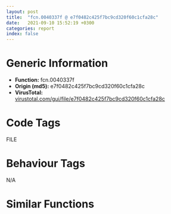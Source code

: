 ```yaml
---
layout: post
title:  "fcn.0040337f @ e7f0482c425f7bc9cd320f60c1cfa28c"
date:   2021-09-10 15:52:19 +0300
categories: report
index: false
---
```


# Generic Information
- **Function:** fcn.0040337f
- **Origin (md5):** e7f0482c425f7bc9cd320f60c1cfa28c
- **VirusTotal:** [virustotal.com/gui/file/e7f0482c425f7bc9cd320f60c1cfa28c][virustotal_ref]

# Code Tags
<span class="tag" id="FILE">FILE</span>


# Behaviour Tags
<span class="bhv-tag" id="na">N/A</span>

# Similar Functions
<script type="text/javascript" src="https://www.gstatic.com/charts/loader.js"></script>
<script type="text/javascript">

    google.charts.load('current', {'packages':['corechart']});
    google.charts.setOnLoadCallback(drawChart);

    function drawChart() {
    var data = new google.visualization.DataTable();
        data.addColumn('number', 'X');
        data.addColumn('number', 'Y');
        data.addColumn({type: 'string', role: 'tooltip', 'p': {'html': true}});
        data.addColumn({'type': 'string', 'role': 'style'});
        
        data.addRows([
    [-114.17424774169922, -68.17530822753906, '<b><a href="/report/fcn.0040337f@e7f0482c425f7bc9cd320f60c1cfa28c">fcn.0040337f</a><br>@e7f0482c425f7bc9cd320f60c1cfa28c</b><br>push ebp<br>mov ebp, esp<br>sub esp, 0x94<br>push ebx<br>push esi<br>mov esi, dword[ebp+0x14]<br>push edi<br>mov edi, dword[ebp+0x10]<br>mov dword[ebp-8], esi<br>test edi, edi<br>jne 0x40339f<br>mov dword[ebp-8], 0x8000<br>and dword[ebp-4], 0<br>mov ebx, edi<br>test edi, edi<br>jne 0x4033ae<br>mov ebx, 0x423150<br>mov eax, dword[ebp+8]<br>test eax, eax<br>js 0x4033c3<br>mov ecx, dword[0x472e18]<br>add ecx, eax<br>push ecx<br>call fcn.00403368<br>push 4<br>lea eax, [ebp+0x14]<br>push eax<br>call fcn.00403336<br>test eax, eax<br>jne 0x4033da<br>push 0xfffffffffffffffd<br>pop eax<br>jmp 0x403539<br>test dword[ebp+0x14], 0x80000000<br>je 0x403518<br>call dword[sym.imp.KERNEL32.dll_GetTickCount]<br>mov ecx, 0x433158<br>mov dword[ebp-0xc], eax<br>call fcn.004072f2<br>and dword[ebp+0x14], 0x7fffffff<br>mov eax, dword[ebp+0x14]<br>mov dword[ebp+8], eax<br>jle 0x403536<br>mov esi, 0x4000<br>cmp dword[ebp+0x14], esi<br>jge 0x40341a<br>mov esi, dword[ebp+0x14]<br>push esi<br>mov edi, 0x41f150<br>push edi<br>call fcn.00403336<br>test eax, eax<br>je 0x4033d2<br>sub dword[ebp+0x14], esi<br>mov dword[0x433170], edi<br>mov dword[0x433174], esi<br>mov eax, dword[ebp-8]<br>mov ecx, 0x433158<br>mov dword[0x433178], ebx<br>mov dword[0x43317c], eax<br>call fcn.00407312<br>mov dword[ebp-0x10], eax<br>test eax, eax<br>js 0x40350a<br>mov esi, dword[0x433178]<br>sub esi, ebx<br>call dword[sym.imp.KERNEL32.dll_GetTickCount]<br>test byte[0x472eb4], 1<br>mov edi, eax<br>je 0x4034be<br>sub eax, dword[ebp-0xc]<br>cmp eax, 0xc8<br>ja 0x403485<br>cmp dword[ebp+0x14], 0<br>jne 0x4034be<br>push dword[ebp+8]<br>mov eax, dword[ebp+8]<br>sub eax, dword[ebp+0x14]<br>push 0x64<br>push eax<br>call dword[sym.imp.KERNEL32.dll_MulDiv]<br>push eax<br>lea eax, [ebp-0x94]<br>push str....__d__<br>push eax<br>call dword[sym.imp.USER32.dll_wsprintfW]<br>add esp, 0xc<br>lea eax, [ebp-0x94]<br>push eax<br>push 0<br>call fcn.00404f72<br>mov dword[ebp-0xc], edi<br>xor eax, eax<br>cmp esi, eax<br>je 0x4034ff<br>cmp dword[ebp+0x10], eax<br>jne 0x4034e7<br>push eax<br>lea eax, [ebp-0x14]<br>push eax<br>push esi<br>push ebx<br>push dword[ebp+0xc]<br>call dword[sym.imp.KERNEL32.dll_WriteFile]<br>test eax, eax<br>je 0x403511<br>cmp dword[ebp-0x14], esi<br>jne 0x403511<br>add dword[ebp-4], esi<br>jmp 0x4034f3<br>add dword[ebp-4], esi<br>sub dword[ebp-8], esi<br>mov ebx, dword[0x433178]<br>cmp dword[ebp-0x10], 1<br>jne 0x403439<br>jmp 0x403536<br>cmp dword[ebp+0x14], eax<br>jg 0x40340d<br>jmp 0x403536<br>push 0xfffffffffffffffc<br>jmp 0x4033d4<br>push 0xfffffffffffffffe<br>jmp 0x4033d4<br>test edi, edi<br>je 0x40357f<br>cmp dword[ebp+0x14], esi<br>jge 0x403524<br>mov esi, dword[ebp+0x14]<br>push esi<br>push edi<br>call fcn.00403336<br>test eax, eax<br>je 0x4033d2<br>mov dword[ebp-4], esi<br>mov eax, dword[ebp-4]<br>pop edi<br>pop esi<br>pop ebx<br>leave <br>ret 0x10<br>mov esi, dword[ebp-8]<br>cmp dword[ebp+0x14], esi<br>jge 0x40354b<br>mov esi, dword[ebp+0x14]<br>push esi<br>mov edi, 0x41f150<br>push edi<br>call fcn.00403336<br>test eax, eax<br>je 0x4033d2<br>push 0<br>lea eax, [ebp+0x10]<br>push eax<br>push esi<br>push edi<br>push dword[ebp+0xc]<br>call dword[sym.imp.KERNEL32.dll_WriteFile]<br>test eax, eax<br>je 0x403511<br>cmp esi, dword[ebp+0x10]<br>jne 0x403511<br>add dword[ebp-4], esi<br>sub dword[ebp+0x14], esi<br>cmp dword[ebp+0x14], 0<br>jg 0x403540<br>jmp 0x403536<br><eoc> ', 'point { fill-color: #e0440e; }'],
[188.39161682128906, 9.62441349029541, '<b><a href="/report/fcn.00402e6c@0c82eefbb8a4714538e49f74fe0058a6">fcn.00402e6c</a><br>@0c82eefbb8a4714538e49f74fe0058a6</b><br>push ebp<br>mov ebp, esp<br>sub esp, 0x54<br>push ebx<br>push esi<br>mov esi, dword[ebp+0x14]<br>push edi<br>mov edi, dword[ebp+0x10]<br>mov dword[ebp-8], esi<br>test edi, edi<br>jne 0x402e89<br>mov dword[ebp-8], 0x8000<br>and dword[ebp-4], 0<br>mov ebx, edi<br>test edi, edi<br>jne 0x402e98<br>mov ebx, 0x417c70<br>mov eax, dword[ebp+8]<br>test eax, eax<br>jl 0x402ead<br>mov ecx, dword[0x446f18]<br>add ecx, eax<br>push ecx<br>call fcn.00403091<br>lea eax, [ebp+0x14]<br>push 4<br>push eax<br>call fcn.0040305f<br>test eax, eax<br>je 0x40300a<br>test byte[ebp+0x17], 0x80<br>je 0x402ff3<br>call dword[sym.imp.KERNEL32.dll_GetTickCount]<br>mov ecx, 0x413be0<br>mov dword[ebp-0xc], eax<br>call fcn.00405f6f<br>and dword[ebp+0x14], 0x7fffffff<br>mov eax, dword[ebp+0x14]<br>mov dword[ebp+8], eax<br>jle 0x403055<br>mov esi, 0x4000<br>cmp dword[ebp+0x14], esi<br>jge 0x402efd<br>mov esi, dword[ebp+0x14]<br>mov edi, 0x413c70<br>push esi<br>push edi<br>call fcn.0040305f<br>test eax, eax<br>je 0x40300a<br>sub dword[ebp+0x14], esi<br>mov dword[0x413bf8], edi<br>mov dword[0x413bfc], esi<br>mov eax, dword[ebp-8]<br>mov ecx, 0x413be0<br>mov dword[0x413c00], ebx<br>mov dword[0x413c04], eax<br>call fcn.00405f8f<br>test eax, eax<br>mov dword[ebp-0x14], eax<br>jl 0x402feb<br>mov esi, dword[0x413c00]<br>sub esi, ebx<br>call dword[sym.imp.KERNEL32.dll_GetTickCount]<br>test byte[0x446f74], 1<br>mov edi, eax<br>je 0x402f9f<br>sub eax, dword[ebp-0xc]<br>cmp eax, 0xc8<br>ja 0x402f6c<br>cmp dword[ebp+0x14], 0<br>jne 0x402f9f<br>mov eax, dword[ebp+8]<br>push dword[ebp+8]<br>sub eax, dword[ebp+0x14]<br>push 0x64<br>push eax<br>call dword[sym.imp.KERNEL32.dll_MulDiv]<br>push eax<br>lea eax, [ebp-0x54]<br>push str....__d__<br>push eax<br>call dword[sym.imp.USER32.dll_wsprintfA]<br>add esp, 0xc<br>lea eax, [ebp-0x54]<br>push eax<br>push 0<br>call fcn.00404e71<br>mov dword[ebp-0xc], edi<br>xor eax, eax<br>cmp esi, eax<br>je 0x402fe0<br>cmp dword[ebp+0x10], eax<br>jne 0x402fc8<br>push eax<br>lea eax, [ebp-0x10]<br>push eax<br>push esi<br>push ebx<br>push dword[ebp+0xc]<br>call dword[sym.imp.KERNEL32.dll_WriteFile]<br>test eax, eax<br>je 0x402fef<br>cmp dword[ebp-0x10], esi<br>jne 0x402fef<br>add dword[ebp-4], esi<br>jmp 0x402fd4<br>add dword[ebp-4], esi<br>sub dword[ebp-8], esi<br>mov ebx, dword[0x413c00]<br>cmp dword[ebp-0x14], 1<br>jne 0x402f20<br>jmp 0x403055<br>cmp dword[ebp+0x14], eax<br>jg 0x402ef0<br>jmp 0x403055<br>push 0xfffffffffffffffc<br>jmp 0x40300c<br>push 0xfffffffffffffffe<br>jmp 0x40300c<br>test edi, edi<br>je 0x40304a<br>cmp dword[ebp+0x14], esi<br>jge 0x402fff<br>mov esi, dword[ebp+0x14]<br>push esi<br>push edi<br>call fcn.0040305f<br>test eax, eax<br>jne 0x403052<br>push 0xfffffffffffffffd<br>pop eax<br>jmp 0x403058<br>mov esi, dword[ebp-8]<br>cmp dword[ebp+0x14], esi<br>jge 0x40301a<br>mov esi, dword[ebp+0x14]<br>mov edi, 0x413c70<br>push esi<br>push edi<br>call fcn.0040305f<br>test eax, eax<br>je 0x40300a<br>lea eax, [ebp+0x10]<br>push 0<br>push eax<br>push esi<br>push edi<br>push dword[ebp+0xc]<br>call dword[sym.imp.KERNEL32.dll_WriteFile]<br>test eax, eax<br>je 0x402fef<br>cmp esi, dword[ebp+0x10]<br>jne 0x402fef<br>add dword[ebp-4], esi<br>sub dword[ebp+0x14], esi<br>cmp dword[ebp+0x14], 0<br>jg 0x40300f<br>jmp 0x403055<br>mov dword[ebp-4], esi<br>mov eax, dword[ebp-4]<br>pop edi<br>pop esi<br>pop ebx<br>leave <br>ret 0x10<br><eoc> ', 'null'],
[124.47167205810547, 132.8840789794922, '<b><a href="/report/fcn.0040337f@fc08a944a357dc216338592f13f65b60">fcn.0040337f</a><br>@fc08a944a357dc216338592f13f65b60</b><br>push ebp<br>mov ebp, esp<br>sub esp, 0x94<br>push ebx<br>push esi<br>mov esi, dword[ebp+0x14]<br>push edi<br>mov edi, dword[ebp+0x10]<br>mov dword[ebp-8], esi<br>test edi, edi<br>jne 0x40339f<br>mov dword[ebp-8], 0x8000<br>and dword[ebp-4], 0<br>mov ebx, edi<br>test edi, edi<br>jne 0x4033ae<br>mov ebx, 0x423150<br>mov eax, dword[ebp+8]<br>test eax, eax<br>js 0x4033c3<br>mov ecx, dword[0x472e18]<br>add ecx, eax<br>push ecx<br>call fcn.00403368<br>push 4<br>lea eax, [ebp+0x14]<br>push eax<br>call fcn.00403336<br>test eax, eax<br>jne 0x4033da<br>push 0xfffffffffffffffd<br>pop eax<br>jmp 0x403539<br>test dword[ebp+0x14], 0x80000000<br>je 0x403518<br>call dword[sym.imp.KERNEL32.dll_GetTickCount]<br>mov ecx, 0x433158<br>mov dword[ebp-0xc], eax<br>call fcn.004072f2<br>and dword[ebp+0x14], 0x7fffffff<br>mov eax, dword[ebp+0x14]<br>mov dword[ebp+8], eax<br>jle 0x403536<br>mov esi, 0x4000<br>cmp dword[ebp+0x14], esi<br>jge 0x40341a<br>mov esi, dword[ebp+0x14]<br>push esi<br>mov edi, 0x41f150<br>push edi<br>call fcn.00403336<br>test eax, eax<br>je 0x4033d2<br>sub dword[ebp+0x14], esi<br>mov dword[0x433170], edi<br>mov dword[0x433174], esi<br>mov eax, dword[ebp-8]<br>mov ecx, 0x433158<br>mov dword[0x433178], ebx<br>mov dword[0x43317c], eax<br>call fcn.00407312<br>mov dword[ebp-0x10], eax<br>test eax, eax<br>js 0x40350a<br>mov esi, dword[0x433178]<br>sub esi, ebx<br>call dword[sym.imp.KERNEL32.dll_GetTickCount]<br>test byte[0x472eb4], 1<br>mov edi, eax<br>je 0x4034be<br>sub eax, dword[ebp-0xc]<br>cmp eax, 0xc8<br>ja 0x403485<br>cmp dword[ebp+0x14], 0<br>jne 0x4034be<br>push dword[ebp+8]<br>mov eax, dword[ebp+8]<br>sub eax, dword[ebp+0x14]<br>push 0x64<br>push eax<br>call dword[sym.imp.KERNEL32.dll_MulDiv]<br>push eax<br>lea eax, [ebp-0x94]<br>push str....__d__<br>push eax<br>call dword[sym.imp.USER32.dll_wsprintfW]<br>add esp, 0xc<br>lea eax, [ebp-0x94]<br>push eax<br>push 0<br>call fcn.00404f72<br>mov dword[ebp-0xc], edi<br>xor eax, eax<br>cmp esi, eax<br>je 0x4034ff<br>cmp dword[ebp+0x10], eax<br>jne 0x4034e7<br>push eax<br>lea eax, [ebp-0x14]<br>push eax<br>push esi<br>push ebx<br>push dword[ebp+0xc]<br>call dword[sym.imp.KERNEL32.dll_WriteFile]<br>test eax, eax<br>je 0x403511<br>cmp dword[ebp-0x14], esi<br>jne 0x403511<br>add dword[ebp-4], esi<br>jmp 0x4034f3<br>add dword[ebp-4], esi<br>sub dword[ebp-8], esi<br>mov ebx, dword[0x433178]<br>cmp dword[ebp-0x10], 1<br>jne 0x403439<br>jmp 0x403536<br>cmp dword[ebp+0x14], eax<br>jg 0x40340d<br>jmp 0x403536<br>push 0xfffffffffffffffc<br>jmp 0x4033d4<br>push 0xfffffffffffffffe<br>jmp 0x4033d4<br>test edi, edi<br>je 0x40357f<br>cmp dword[ebp+0x14], esi<br>jge 0x403524<br>mov esi, dword[ebp+0x14]<br>push esi<br>push edi<br>call fcn.00403336<br>test eax, eax<br>je 0x4033d2<br>mov dword[ebp-4], esi<br>mov eax, dword[ebp-4]<br>pop edi<br>pop esi<br>pop ebx<br>leave <br>ret 0x10<br>mov esi, dword[ebp-8]<br>cmp dword[ebp+0x14], esi<br>jge 0x40354b<br>mov esi, dword[ebp+0x14]<br>push esi<br>mov edi, 0x41f150<br>push edi<br>call fcn.00403336<br>test eax, eax<br>je 0x4033d2<br>push 0<br>lea eax, [ebp+0x10]<br>push eax<br>push esi<br>push edi<br>push dword[ebp+0xc]<br>call dword[sym.imp.KERNEL32.dll_WriteFile]<br>test eax, eax<br>je 0x403511<br>cmp esi, dword[ebp+0x10]<br>jne 0x403511<br>add dword[ebp-4], esi<br>sub dword[ebp+0x14], esi<br>cmp dword[ebp+0x14], 0<br>jg 0x403540<br>jmp 0x403536<br><eoc> ', 'null'],
[-11.753434181213379, 160.25271606445312, '<b><a href="/report/fcn.0040337f@999ae3491971c32d67bd4c32561ea381">fcn.0040337f</a><br>@999ae3491971c32d67bd4c32561ea381</b><br>push ebp<br>mov ebp, esp<br>sub esp, 0x98<br>push ebx<br>mov ebx, dword[ebp+0x10]<br>push esi<br>mov esi, dword[ebp+0x14]<br>push edi<br>xor edi, edi<br>mov dword[ebp-8], esi<br>cmp ebx, edi<br>jne 0x4033a1<br>mov dword[ebp-8], 0x8000<br>mov dword[ebp-4], edi<br>mov dword[ebp-0xc], ebx<br>cmp ebx, edi<br>jne 0x4033b2<br>mov dword[ebp-0xc], 0x424170<br>mov eax, dword[ebp+8]<br>cmp eax, edi<br>jl 0x4033c7<br>mov ecx, dword[0x47eaf8]<br>add ecx, eax<br>push ecx<br>call fcn.00403368<br>push 4<br>lea eax, [ebp+0x14]<br>push eax<br>call fcn.00403336<br>test eax, eax<br>jne 0x4033de<br>push 0xfffffffffffffffd<br>pop eax<br>jmp 0x403567<br>test dword[ebp+0x14], 0x80000000<br>je 0x403546<br>mov ebx, dword[sym.imp.KERNEL32.dll_GetTickCount]<br>call ebx<br>and dword[ebp+0x14], 0x7fffffff<br>mov dword[ebp-0x10], eax<br>mov eax, 0x435d28<br>mov dword[0x43dd30], eax<br>mov dword[0x43dd2c], eax<br>mov eax, dword[ebp+0x14]<br>mov dword[0x434188], 8<br>mov dword[0x4346a4], edi<br>mov dword[0x4346a0], edi<br>mov dword[0x43dd28], 0x43dd28<br>mov dword[ebp+8], eax<br>jle 0x403564<br>mov esi, 0x4000<br>cmp dword[ebp+0x14], esi<br>jge 0x403445<br>mov esi, dword[ebp+0x14]<br>push esi<br>mov edi, 0x420170<br>push edi<br>call fcn.00403336<br>test eax, eax<br>je 0x4033d6<br>sub dword[ebp+0x14], esi<br>mov dword[0x434178], edi<br>mov dword[0x43417c], esi<br>mov eax, dword[ebp-8]<br>mov edi, dword[ebp-0xc]<br>push 0x434178<br>mov dword[0x434180], edi<br>mov dword[0x434184], eax<br>call fcn.004076a0<br>mov dword[ebp-0x14], eax<br>test eax, eax<br>js 0x403538<br>mov esi, dword[0x434180]<br>sub esi, edi<br>call ebx<br>test byte[0x47eb94], 1<br>mov edi, eax<br>je 0x4034e8<br>sub eax, dword[ebp-0x10]<br>cmp eax, 0xc8<br>ja 0x4034af<br>cmp dword[ebp+0x14], 0<br>jne 0x4034e8<br>push dword[ebp+8]<br>mov eax, dword[ebp+8]<br>sub eax, dword[ebp+0x14]<br>push 0x64<br>push eax<br>call dword[sym.imp.KERNEL32.dll_MulDiv]<br>push eax<br>lea eax, [ebp-0x98]<br>push str....__d__<br>push eax<br>call dword[sym.imp.USER32.dll_wsprintfW]<br>add esp, 0xc<br>lea eax, [ebp-0x98]<br>push eax<br>push 0<br>call fcn.00404f9e<br>mov dword[ebp-0x10], edi<br>xor eax, eax<br>cmp esi, eax<br>je 0x40352d<br>cmp dword[ebp+0x10], eax<br>jne 0x403513<br>push eax<br>lea eax, [ebp-0x18]<br>push eax<br>push esi<br>push dword[ebp-0xc]<br>push dword[ebp+0xc]<br>call dword[sym.imp.KERNEL32.dll_WriteFile]<br>test eax, eax<br>je 0x40353f<br>cmp dword[ebp-0x18], esi<br>jne 0x40353f<br>add dword[ebp-4], esi<br>jmp 0x403521<br>mov eax, dword[0x434180]<br>add dword[ebp-4], esi<br>sub dword[ebp-8], esi<br>mov dword[ebp-0xc], eax<br>cmp dword[ebp-0x14], 1<br>jne 0x403464<br>jmp 0x403564<br>cmp dword[ebp+0x14], eax<br>jg 0x403438<br>jmp 0x403564<br>push 0xfffffffffffffffc<br>jmp 0x4033d8<br>push 0xfffffffffffffffe<br>jmp 0x4033d8<br>cmp ebx, edi<br>je 0x4035ac<br>cmp dword[ebp+0x14], esi<br>jge 0x403552<br>mov esi, dword[ebp+0x14]<br>push esi<br>push ebx<br>call fcn.00403336<br>test eax, eax<br>je 0x4033d6<br>mov dword[ebp-4], esi<br>mov eax, dword[ebp-4]<br>pop edi<br>pop esi<br>pop ebx<br>leave <br>ret 0x10<br>mov esi, dword[ebp-8]<br>cmp dword[ebp+0x14], esi<br>jge 0x403579<br>mov esi, dword[ebp+0x14]<br>push esi<br>mov ebx, 0x420170<br>push ebx<br>call fcn.00403336<br>test eax, eax<br>je 0x4033d6<br>push edi<br>lea eax, [ebp+0x10]<br>push eax<br>push esi<br>push ebx<br>push dword[ebp+0xc]<br>call dword[sym.imp.KERNEL32.dll_WriteFile]<br>test eax, eax<br>je 0x40353f<br>cmp esi, dword[ebp+0x10]<br>jne 0x40353f<br>add dword[ebp-4], esi<br>sub dword[ebp+0x14], esi<br>cmp dword[ebp+0x14], edi<br>jg 0x40356e<br>jmp 0x403564<br><eoc> ', 'null'],
[28.204824447631836, 5.229112148284912, '<b><a href="/report/fcn.00402e5b@8cfdb0713f3b8f9b0a5ef775f40cf182">fcn.00402e5b</a><br>@8cfdb0713f3b8f9b0a5ef775f40cf182</b><br>push ebp<br>mov ebp, esp<br>sub esp, 0x58<br>push ebx<br>push esi<br>mov esi, dword[ebp+0x14]<br>push edi<br>mov edi, dword[ebp+0x10]<br>mov dword[ebp-8], esi<br>test edi, edi<br>jne 0x402e78<br>mov dword[ebp-8], reloc.GDI32.dll_SetTextColor<br>and dword[ebp-4], 0<br>mov dword[ebp-0xc], edi<br>test edi, edi<br>jne 0x402e8a<br>mov dword[ebp-0xc], 0x418b88<br>mov eax, dword[ebp+8]<br>test eax, eax<br>jl 0x402e9f<br>mov ecx, dword[0x42ebb8]<br>add ecx, eax<br>push ecx<br>call fcn.004030af<br>lea eax, [ebp+0x14]<br>push 4<br>push eax<br>call fcn.0040307d<br>test eax, eax<br>je 0x403028<br>test byte[ebp+0x17], 0x80<br>je 0x403011<br>mov ebx, dword[sym.imp.KERNEL32.dll_GetTickCount]<br>call ebx<br>and dword[0x40b4ec], 0<br>and dword[0x40b4e8], 0<br>and dword[ebp+0x14], 0x7fffffff<br>mov dword[ebp-0x10], eax<br>mov eax, 0x40cb70<br>mov dword[0x40afd0], 8<br>mov dword[0x414b78], eax<br>mov dword[0x414b74], eax<br>mov eax, dword[ebp+0x14]<br>mov dword[0x414b70], 0x414b70<br>mov dword[ebp+8], eax<br>jle 0x403073<br>mov esi, 0x4000<br>cmp dword[ebp+0x14], esi<br>jge 0x402f18<br>mov esi, dword[ebp+0x14]<br>mov edi, 0x414b88<br>push esi<br>push edi<br>call fcn.0040307d<br>test eax, eax<br>je 0x403028<br>sub dword[ebp+0x14], esi<br>mov dword[0x40afc0], edi<br>mov dword[0x40afc4], esi<br>mov edi, dword[ebp-0xc]<br>mov eax, dword[ebp-8]<br>push 0x40afc0<br>mov dword[0x40afc8], edi<br>mov dword[0x40afcc], eax<br>call fcn.00405e08<br>test eax, eax<br>mov dword[ebp-0x18], eax<br>jl 0x403009<br>mov esi, dword[0x40afc8]<br>sub esi, edi<br>call ebx<br>test byte[0x42ec14], 1<br>mov edi, eax<br>je 0x402fb9<br>sub eax, dword[ebp-0x10]<br>cmp eax, 0xc8<br>ja 0x402f86<br>cmp dword[ebp+0x14], 0<br>jne 0x402fb9<br>mov eax, dword[ebp+8]<br>push dword[ebp+8]<br>sub eax, dword[ebp+0x14]<br>push 0x64<br>push eax<br>call dword[sym.imp.KERNEL32.dll_MulDiv]<br>push eax<br>lea eax, [ebp-0x58]<br>push str....__d__<br>push eax<br>call dword[sym.imp.USER32.dll_wsprintfA]<br>add esp, 0xc<br>lea eax, [ebp-0x58]<br>push eax<br>push 0<br>call fcn.00404daa<br>mov dword[ebp-0x10], edi<br>xor eax, eax<br>cmp esi, eax<br>je 0x402ffe<br>cmp dword[ebp+0x10], eax<br>jne 0x402fe4<br>push eax<br>lea eax, [ebp-0x14]<br>push eax<br>push esi<br>push dword[ebp-0xc]<br>push dword[ebp+0xc]<br>call dword[sym.imp.KERNEL32.dll_WriteFile]<br>test eax, eax<br>je 0x40300d<br>cmp dword[ebp-0x14], esi<br>jne 0x40300d<br>add dword[ebp-4], esi<br>jmp 0x402ff2<br>mov eax, dword[0x40afc8]<br>add dword[ebp-4], esi<br>sub dword[ebp-8], esi<br>mov dword[ebp-0xc], eax<br>cmp dword[ebp-0x18], 1<br>jne 0x402f3b<br>jmp 0x403073<br>cmp dword[ebp+0x14], eax<br>jg 0x402f0b<br>jmp 0x403073<br>push 0xfffffffffffffffc<br>jmp 0x40302a<br>push 0xfffffffffffffffe<br>jmp 0x40302a<br>test edi, edi<br>je 0x403068<br>cmp dword[ebp+0x14], esi<br>jge 0x40301d<br>mov esi, dword[ebp+0x14]<br>push esi<br>push edi<br>call fcn.0040307d<br>test eax, eax<br>jne 0x403070<br>push 0xfffffffffffffffd<br>pop eax<br>jmp 0x403076<br>mov esi, dword[ebp-8]<br>cmp dword[ebp+0x14], esi<br>jge 0x403038<br>mov esi, dword[ebp+0x14]<br>mov edi, 0x414b88<br>push esi<br>push edi<br>call fcn.0040307d<br>test eax, eax<br>je 0x403028<br>lea eax, [ebp+0x10]<br>push 0<br>push eax<br>push esi<br>push edi<br>push dword[ebp+0xc]<br>call dword[sym.imp.KERNEL32.dll_WriteFile]<br>test eax, eax<br>je 0x40300d<br>cmp esi, dword[ebp+0x10]<br>jne 0x40300d<br>add dword[ebp-4], esi<br>sub dword[ebp+0x14], esi<br>cmp dword[ebp+0x14], 0<br>jg 0x40302d<br>jmp 0x403073<br>mov dword[ebp-4], esi<br>mov eax, dword[ebp-4]<br>pop edi<br>pop esi<br>pop ebx<br>leave <br>ret 0x10<br><eoc> ', 'null'],
[131.3097381591797, -117.0723876953125, '<b><a href="/report/fcn.0040337f@5bfd33ece1aeef8bda2c7fc886262ed9">fcn.0040337f</a><br>@5bfd33ece1aeef8bda2c7fc886262ed9</b><br>push ebp<br>mov ebp, esp<br>sub esp, 0x98<br>push ebx<br>mov ebx, dword[ebp+0x10]<br>push esi<br>mov esi, dword[ebp+0x14]<br>push edi<br>xor edi, edi<br>mov dword[ebp-8], esi<br>cmp ebx, edi<br>jne 0x4033a1<br>mov dword[ebp-8], 0x8000<br>mov dword[ebp-4], edi<br>mov dword[ebp-0xc], ebx<br>cmp ebx, edi<br>jne 0x4033b2<br>mov dword[ebp-0xc], 0x424170<br>mov eax, dword[ebp+8]<br>cmp eax, edi<br>jl 0x4033c7<br>mov ecx, dword[0x47eaf8]<br>add ecx, eax<br>push ecx<br>call fcn.00403368<br>push 4<br>lea eax, [ebp+0x14]<br>push eax<br>call fcn.00403336<br>test eax, eax<br>jne 0x4033de<br>push 0xfffffffffffffffd<br>pop eax<br>jmp 0x403567<br>test dword[ebp+0x14], 0x80000000<br>je 0x403546<br>mov ebx, dword[sym.imp.KERNEL32.dll_GetTickCount]<br>call ebx<br>and dword[ebp+0x14], 0x7fffffff<br>mov dword[ebp-0x10], eax<br>mov eax, 0x435d28<br>mov dword[0x43dd30], eax<br>mov dword[0x43dd2c], eax<br>mov eax, dword[ebp+0x14]<br>mov dword[0x434188], 8<br>mov dword[0x4346a4], edi<br>mov dword[0x4346a0], edi<br>mov dword[0x43dd28], 0x43dd28<br>mov dword[ebp+8], eax<br>jle 0x403564<br>mov esi, 0x4000<br>cmp dword[ebp+0x14], esi<br>jge 0x403445<br>mov esi, dword[ebp+0x14]<br>push esi<br>mov edi, 0x420170<br>push edi<br>call fcn.00403336<br>test eax, eax<br>je 0x4033d6<br>sub dword[ebp+0x14], esi<br>mov dword[0x434178], edi<br>mov dword[0x43417c], esi<br>mov eax, dword[ebp-8]<br>mov edi, dword[ebp-0xc]<br>push 0x434178<br>mov dword[0x434180], edi<br>mov dword[0x434184], eax<br>call fcn.004076a0<br>mov dword[ebp-0x14], eax<br>test eax, eax<br>js 0x403538<br>mov esi, dword[0x434180]<br>sub esi, edi<br>call ebx<br>test byte[0x47eb94], 1<br>mov edi, eax<br>je 0x4034e8<br>sub eax, dword[ebp-0x10]<br>cmp eax, 0xc8<br>ja 0x4034af<br>cmp dword[ebp+0x14], 0<br>jne 0x4034e8<br>push dword[ebp+8]<br>mov eax, dword[ebp+8]<br>sub eax, dword[ebp+0x14]<br>push 0x64<br>push eax<br>call dword[sym.imp.KERNEL32.dll_MulDiv]<br>push eax<br>lea eax, [ebp-0x98]<br>push str....__d__<br>push eax<br>call dword[sym.imp.USER32.dll_wsprintfW]<br>add esp, 0xc<br>lea eax, [ebp-0x98]<br>push eax<br>push 0<br>call fcn.00404f9e<br>mov dword[ebp-0x10], edi<br>xor eax, eax<br>cmp esi, eax<br>je 0x40352d<br>cmp dword[ebp+0x10], eax<br>jne 0x403513<br>push eax<br>lea eax, [ebp-0x18]<br>push eax<br>push esi<br>push dword[ebp-0xc]<br>push dword[ebp+0xc]<br>call dword[sym.imp.KERNEL32.dll_WriteFile]<br>test eax, eax<br>je 0x40353f<br>cmp dword[ebp-0x18], esi<br>jne 0x40353f<br>add dword[ebp-4], esi<br>jmp 0x403521<br>mov eax, dword[0x434180]<br>add dword[ebp-4], esi<br>sub dword[ebp-8], esi<br>mov dword[ebp-0xc], eax<br>cmp dword[ebp-0x14], 1<br>jne 0x403464<br>jmp 0x403564<br>cmp dword[ebp+0x14], eax<br>jg 0x403438<br>jmp 0x403564<br>push 0xfffffffffffffffc<br>jmp 0x4033d8<br>push 0xfffffffffffffffe<br>jmp 0x4033d8<br>cmp ebx, edi<br>je 0x4035ac<br>cmp dword[ebp+0x14], esi<br>jge 0x403552<br>mov esi, dword[ebp+0x14]<br>push esi<br>push ebx<br>call fcn.00403336<br>test eax, eax<br>je 0x4033d6<br>mov dword[ebp-4], esi<br>mov eax, dword[ebp-4]<br>pop edi<br>pop esi<br>pop ebx<br>leave <br>ret 0x10<br>mov esi, dword[ebp-8]<br>cmp dword[ebp+0x14], esi<br>jge 0x403579<br>mov esi, dword[ebp+0x14]<br>push esi<br>mov ebx, 0x420170<br>push ebx<br>call fcn.00403336<br>test eax, eax<br>je 0x4033d6<br>push edi<br>lea eax, [ebp+0x10]<br>push eax<br>push esi<br>push ebx<br>push dword[ebp+0xc]<br>call dword[sym.imp.KERNEL32.dll_WriteFile]<br>test eax, eax<br>je 0x40353f<br>cmp esi, dword[ebp+0x10]<br>jne 0x40353f<br>add dword[ebp-4], esi<br>sub dword[ebp+0x14], esi<br>cmp dword[ebp+0x14], edi<br>jg 0x40356e<br>jmp 0x403564<br><eoc> ', 'null'],
[-117.9493637084961, 70.59341430664062, '<b><a href="/report/fcn.00402e5b@88c77a55c813a535f04a021f665ec5b4">fcn.00402e5b</a><br>@88c77a55c813a535f04a021f665ec5b4</b><br>push ebp<br>mov ebp, esp<br>sub esp, 0x54<br>push ebx<br>push esi<br>mov esi, dword[ebp+0x14]<br>push edi<br>mov edi, dword[ebp+0x10]<br>mov dword[ebp-8], esi<br>test edi, edi<br>jne 0x402e78<br>mov dword[ebp-8], 0x8000<br>and dword[ebp-4], 0<br>mov ebx, edi<br>test edi, edi<br>jne 0x402e87<br>mov ebx, 0x40f020<br>mov eax, dword[ebp+8]<br>test eax, eax<br>jl 0x402e9c<br>mov ecx, dword[0x423ed8]<br>add ecx, eax<br>push ecx<br>call fcn.00403080<br>lea eax, [ebp+0x14]<br>push 4<br>push eax<br>call fcn.0040304e<br>test eax, eax<br>je 0x402ff9<br>test byte[ebp+0x17], 0x80<br>je 0x402fe2<br>call dword[sym.imp.KERNEL32.dll_GetTickCount]<br>mov ecx, 0x40af90<br>mov dword[ebp-0xc], eax<br>call fcn.00405dd9<br>and dword[ebp+0x14], 0x7fffffff<br>mov eax, dword[ebp+0x14]<br>mov dword[ebp+8], eax<br>jle 0x403044<br>mov esi, 0x4000<br>cmp dword[ebp+0x14], esi<br>jge 0x402eec<br>mov esi, dword[ebp+0x14]<br>mov edi, 0x40b020<br>push esi<br>push edi<br>call fcn.0040304e<br>test eax, eax<br>je 0x402ff9<br>sub dword[ebp+0x14], esi<br>mov dword[0x40afa8], edi<br>mov dword[0x40afac], esi<br>mov eax, dword[ebp-8]<br>mov ecx, 0x40af90<br>mov dword[0x40afb0], ebx<br>mov dword[0x40afb4], eax<br>call fcn.00405df9<br>test eax, eax<br>mov dword[ebp-0x14], eax<br>jl 0x402fda<br>mov esi, dword[0x40afb0]<br>sub esi, ebx<br>call dword[sym.imp.KERNEL32.dll_GetTickCount]<br>test byte[0x423f34], 1<br>mov edi, eax<br>je 0x402f8e<br>sub eax, dword[ebp-0xc]<br>cmp eax, 0xc8<br>ja 0x402f5b<br>cmp dword[ebp+0x14], 0<br>jne 0x402f8e<br>mov eax, dword[ebp+8]<br>push dword[ebp+8]<br>sub eax, dword[ebp+0x14]<br>push 0x64<br>push eax<br>call dword[sym.imp.KERNEL32.dll_MulDiv]<br>push eax<br>lea eax, [ebp-0x54]<br>push str....__d__<br>push eax<br>call dword[sym.imp.USER32.dll_wsprintfA]<br>add esp, 0xc<br>lea eax, [ebp-0x54]<br>push eax<br>push 0<br>call fcn.00404d7b<br>mov dword[ebp-0xc], edi<br>xor eax, eax<br>cmp esi, eax<br>je 0x402fcf<br>cmp dword[ebp+0x10], eax<br>jne 0x402fb7<br>push eax<br>lea eax, [ebp-0x10]<br>push eax<br>push esi<br>push ebx<br>push dword[ebp+0xc]<br>call dword[sym.imp.KERNEL32.dll_WriteFile]<br>test eax, eax<br>je 0x402fde<br>cmp dword[ebp-0x10], esi<br>jne 0x402fde<br>add dword[ebp-4], esi<br>jmp 0x402fc3<br>add dword[ebp-4], esi<br>sub dword[ebp-8], esi<br>mov ebx, dword[0x40afb0]<br>cmp dword[ebp-0x14], 1<br>jne 0x402f0f<br>jmp 0x403044<br>cmp dword[ebp+0x14], eax<br>jg 0x402edf<br>jmp 0x403044<br>push 0xfffffffffffffffc<br>jmp 0x402ffb<br>push 0xfffffffffffffffe<br>jmp 0x402ffb<br>test edi, edi<br>je 0x403039<br>cmp dword[ebp+0x14], esi<br>jge 0x402fee<br>mov esi, dword[ebp+0x14]<br>push esi<br>push edi<br>call fcn.0040304e<br>test eax, eax<br>jne 0x403041<br>push 0xfffffffffffffffd<br>pop eax<br>jmp 0x403047<br>mov esi, dword[ebp-8]<br>cmp dword[ebp+0x14], esi<br>jge 0x403009<br>mov esi, dword[ebp+0x14]<br>mov edi, 0x40b020<br>push esi<br>push edi<br>call fcn.0040304e<br>test eax, eax<br>je 0x402ff9<br>lea eax, [ebp+0x10]<br>push 0<br>push eax<br>push esi<br>push edi<br>push dword[ebp+0xc]<br>call dword[sym.imp.KERNEL32.dll_WriteFile]<br>test eax, eax<br>je 0x402fde<br>cmp esi, dword[ebp+0x10]<br>jne 0x402fde<br>add dword[ebp-4], esi<br>sub dword[ebp+0x14], esi<br>cmp dword[ebp+0x14], 0<br>jg 0x402ffe<br>jmp 0x403044<br>mov dword[ebp-4], esi<br>mov eax, dword[ebp-4]<br>pop edi<br>pop esi<br>pop ebx<br>leave <br>ret 0x10<br><eoc> ', 'null'],
[-3.3011040687561035, -151.6551055908203, '<b><a href="/report/fcn.0040337f@59b1876779e3211327c1a96e7e2c12c4">fcn.0040337f</a><br>@59b1876779e3211327c1a96e7e2c12c4</b><br>push ebp<br>mov ebp, esp<br>sub esp, 0x94<br>push ebx<br>push esi<br>mov esi, dword[ebp+0x14]<br>push edi<br>mov edi, dword[ebp+0x10]<br>mov dword[ebp-8], esi<br>test edi, edi<br>jne 0x40339f<br>mov dword[ebp-8], 0x8000<br>and dword[ebp-4], 0<br>mov ebx, edi<br>test edi, edi<br>jne 0x4033ae<br>mov ebx, 0x423150<br>mov eax, dword[ebp+8]<br>test eax, eax<br>js 0x4033c3<br>mov ecx, dword[0x472e18]<br>add ecx, eax<br>push ecx<br>call fcn.00403368<br>push 4<br>lea eax, [ebp+0x14]<br>push eax<br>call fcn.00403336<br>test eax, eax<br>jne 0x4033da<br>push 0xfffffffffffffffd<br>pop eax<br>jmp 0x403539<br>test dword[ebp+0x14], 0x80000000<br>je 0x403518<br>call dword[sym.imp.KERNEL32.dll_GetTickCount]<br>mov ecx, 0x433158<br>mov dword[ebp-0xc], eax<br>call fcn.004072f2<br>and dword[ebp+0x14], 0x7fffffff<br>mov eax, dword[ebp+0x14]<br>mov dword[ebp+8], eax<br>jle 0x403536<br>mov esi, 0x4000<br>cmp dword[ebp+0x14], esi<br>jge 0x40341a<br>mov esi, dword[ebp+0x14]<br>push esi<br>mov edi, 0x41f150<br>push edi<br>call fcn.00403336<br>test eax, eax<br>je 0x4033d2<br>sub dword[ebp+0x14], esi<br>mov dword[0x433170], edi<br>mov dword[0x433174], esi<br>mov eax, dword[ebp-8]<br>mov ecx, 0x433158<br>mov dword[0x433178], ebx<br>mov dword[0x43317c], eax<br>call fcn.00407312<br>mov dword[ebp-0x10], eax<br>test eax, eax<br>js 0x40350a<br>mov esi, dword[0x433178]<br>sub esi, ebx<br>call dword[sym.imp.KERNEL32.dll_GetTickCount]<br>test byte[0x472eb4], 1<br>mov edi, eax<br>je 0x4034be<br>sub eax, dword[ebp-0xc]<br>cmp eax, 0xc8<br>ja 0x403485<br>cmp dword[ebp+0x14], 0<br>jne 0x4034be<br>push dword[ebp+8]<br>mov eax, dword[ebp+8]<br>sub eax, dword[ebp+0x14]<br>push 0x64<br>push eax<br>call dword[sym.imp.KERNEL32.dll_MulDiv]<br>push eax<br>lea eax, [ebp-0x94]<br>push str....__d__<br>push eax<br>call dword[sym.imp.USER32.dll_wsprintfW]<br>add esp, 0xc<br>lea eax, [ebp-0x94]<br>push eax<br>push 0<br>call fcn.00404f72<br>mov dword[ebp-0xc], edi<br>xor eax, eax<br>cmp esi, eax<br>je 0x4034ff<br>cmp dword[ebp+0x10], eax<br>jne 0x4034e7<br>push eax<br>lea eax, [ebp-0x14]<br>push eax<br>push esi<br>push ebx<br>push dword[ebp+0xc]<br>call dword[sym.imp.KERNEL32.dll_WriteFile]<br>test eax, eax<br>je 0x403511<br>cmp dword[ebp-0x14], esi<br>jne 0x403511<br>add dword[ebp-4], esi<br>jmp 0x4034f3<br>add dword[ebp-4], esi<br>sub dword[ebp-8], esi<br>mov ebx, dword[0x433178]<br>cmp dword[ebp-0x10], 1<br>jne 0x403439<br>jmp 0x403536<br>cmp dword[ebp+0x14], eax<br>jg 0x40340d<br>jmp 0x403536<br>push 0xfffffffffffffffc<br>jmp 0x4033d4<br>push 0xfffffffffffffffe<br>jmp 0x4033d4<br>test edi, edi<br>je 0x40357f<br>cmp dword[ebp+0x14], esi<br>jge 0x403524<br>mov esi, dword[ebp+0x14]<br>push esi<br>push edi<br>call fcn.00403336<br>test eax, eax<br>je 0x4033d2<br>mov dword[ebp-4], esi<br>mov eax, dword[ebp-4]<br>pop edi<br>pop esi<br>pop ebx<br>leave <br>ret 0x10<br>mov esi, dword[ebp-8]<br>cmp dword[ebp+0x14], esi<br>jge 0x40354b<br>mov esi, dword[ebp+0x14]<br>push esi<br>mov edi, 0x41f150<br>push edi<br>call fcn.00403336<br>test eax, eax<br>je 0x4033d2<br>push 0<br>lea eax, [ebp+0x10]<br>push eax<br>push esi<br>push edi<br>push dword[ebp+0xc]<br>call dword[sym.imp.KERNEL32.dll_WriteFile]<br>test eax, eax<br>je 0x403511<br>cmp esi, dword[ebp+0x10]<br>jne 0x403511<br>add dword[ebp-4], esi<br>sub dword[ebp+0x14], esi<br>cmp dword[ebp+0x14], 0<br>jg 0x403540<br>jmp 0x403536<br><eoc> ', 'null'],

        ]);

    var options = {
        title: 'Similarity Plot',
        legend: 'none',
        colors: ['#dedbd9', '#e6693e', '#ec8f6e', '#f3b49f', '#f6c7b6'],
        tooltip: {isHtml: true, trigger: 'both'},
        explorer: {
        actions: ["dragToZoom", "rightClickToReset"],
        },
        chartArea: {
        width: '80%',
        height: '80%'
        },
        width: '100%',
        height: '100%'
    };

    var chart = new google.visualization.ScatterChart(document.getElementById('chart_div'));

    chart.draw(data, options);
    }
    
</script>


<div id="chart_div" style="width: 100%px; height: 100%;"></div>

# Disassembled Code
{% highlight nasm %}

push ebp
mov ebp, esp
sub esp, 0x94
push ebx
push esi
mov esi, dword[ebp+0x14]
push edi
mov edi, dword[ebp+0x10]
mov dword[ebp-8], esi
test edi, edi
jne 0x40339f
mov dword[ebp-8], 0x8000
and dword[ebp-4], 0
mov ebx, edi
test edi, edi
jne 0x4033ae
mov ebx, 0x423150
mov eax, dword[ebp+8]
test eax, eax
js 0x4033c3
mov ecx, dword[0x472e18]
add ecx, eax
push ecx
call fcn.00403368
push 4
lea eax, [ebp+0x14]
push eax
call fcn.00403336
test eax, eax
jne 0x4033da
push 0xfffffffffffffffd
pop eax
jmp 0x403539
test dword[ebp+0x14], 0x80000000
je 0x403518
call dword[sym.imp.KERNEL32.dll_GetTickCount]
mov ecx, 0x433158
mov dword[ebp-0xc], eax
call fcn.004072f2
and dword[ebp+0x14], 0x7fffffff
mov eax, dword[ebp+0x14]
mov dword[ebp+8], eax
jle 0x403536
mov esi, 0x4000
cmp dword[ebp+0x14], esi
jge 0x40341a
mov esi, dword[ebp+0x14]
push esi
mov edi, 0x41f150
push edi
call fcn.00403336
test eax, eax
je 0x4033d2
sub dword[ebp+0x14], esi
mov dword[0x433170], edi
mov dword[0x433174], esi
mov eax, dword[ebp-8]
mov ecx, 0x433158
mov dword[0x433178], ebx
mov dword[0x43317c], eax
call fcn.00407312
mov dword[ebp-0x10], eax
test eax, eax
js 0x40350a
mov esi, dword[0x433178]
sub esi, ebx
call dword[sym.imp.KERNEL32.dll_GetTickCount]
test byte[0x472eb4], 1
mov edi, eax
je 0x4034be
sub eax, dword[ebp-0xc]
cmp eax, 0xc8
ja 0x403485
cmp dword[ebp+0x14], 0
jne 0x4034be
push dword[ebp+8]
mov eax, dword[ebp+8]
sub eax, dword[ebp+0x14]
push 0x64
push eax
call dword[sym.imp.KERNEL32.dll_MulDiv]
push eax
lea eax, [ebp-0x94]
push str....__d__
push eax
call dword[sym.imp.USER32.dll_wsprintfW]
add esp, 0xc
lea eax, [ebp-0x94]
push eax
push 0
call fcn.00404f72
mov dword[ebp-0xc], edi
xor eax, eax
cmp esi, eax
je 0x4034ff
cmp dword[ebp+0x10], eax
jne 0x4034e7
push eax
lea eax, [ebp-0x14]
push eax
push esi
push ebx
push dword[ebp+0xc]
call dword[sym.imp.KERNEL32.dll_WriteFile]
test eax, eax
je 0x403511
cmp dword[ebp-0x14], esi
jne 0x403511
add dword[ebp-4], esi
jmp 0x4034f3
add dword[ebp-4], esi
sub dword[ebp-8], esi
mov ebx, dword[0x433178]
cmp dword[ebp-0x10], 1
jne 0x403439
jmp 0x403536
cmp dword[ebp+0x14], eax
jg 0x40340d
jmp 0x403536
push 0xfffffffffffffffc
jmp 0x4033d4
push 0xfffffffffffffffe
jmp 0x4033d4
test edi, edi
je 0x40357f
cmp dword[ebp+0x14], esi
jge 0x403524
mov esi, dword[ebp+0x14]
push esi
push edi
call fcn.00403336
test eax, eax
je 0x4033d2
mov dword[ebp-4], esi
mov eax, dword[ebp-4]
pop edi
pop esi
pop ebx
leave
ret 0x10
mov esi, dword[ebp-8]
cmp dword[ebp+0x14], esi
jge 0x40354b
mov esi, dword[ebp+0x14]
push esi
mov edi, 0x41f150
push edi
call fcn.00403336
test eax, eax
je 0x4033d2
push 0
lea eax, [ebp+0x10]
push eax
push esi
push edi
push dword[ebp+0xc]
call dword[sym.imp.KERNEL32.dll_WriteFile]
test eax, eax
je 0x403511
cmp esi, dword[ebp+0x10]
jne 0x403511
add dword[ebp-4], esi
sub dword[ebp+0x14], esi
cmp dword[ebp+0x14], 0
jg 0x403540
jmp 0x403536

{% endhighlight %}

[virustotal_ref]: https://www.virustotal.com/gui/file/e7f0482c425f7bc9cd320f60c1cfa28c